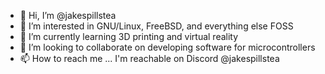 - 👋 Hi, I’m @jakespillstea
- 👀 I’m interested in GNU/Linux, FreeBSD, and everything else FOSS
- 🌱 I’m currently learning 3D printing and virtual reality
- 💞️ I’m looking to collaborate on developing software for microcontrollers
- 📫 How to reach me ... I'm reachable on Discord @jakespillstea

<!---
jakespillstea/jakespillstea is a ✨ special ✨ repository because its `README.md` (this file) appears on your GitHub profile.
You can click the Preview link to take a look at your changes.
--->
